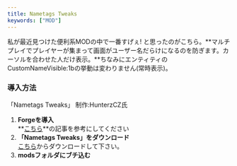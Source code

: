 ```yaml
---
title: Nametags Tweaks
keywords: ["MOD"]
---
```


私が最近見つけた便利系MODの中で一番すげぇ! と思ったのがこちら。**マルチプレイでプレイヤーが集まって画面がユーザー名だらけになるのを防ぎます。カーソルを合わせた人だけ表示。**ちなみにエンティティのCustomNameVisible:1bの挙動は変わりません(常時表示)。

### 導入方法

「Nametags Tweaks」 制作:HunterzCZ氏

1.  **Forgeを導入**  
    **[こちら](../howto/install-forge)**の記事を参考にしてください
2.  **「Nametags Tweaks」をダウンロード**  
    [こちら](https://minecraft.curseforge.com/projects/nametags-tweaks/files "「Nametags Tweaks」のダウンロード")からダウンロードして下さい。
3.  **modsフォルダにブチ込む**

